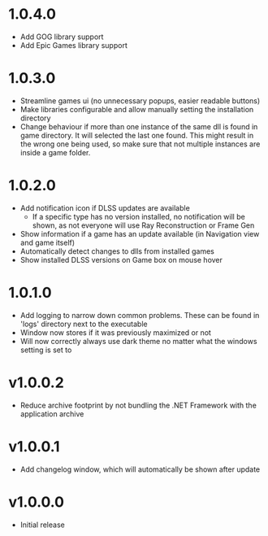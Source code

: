 ﻿# 1.0.4.0
* Add GOG library support
* Add Epic Games library support

# 1.0.3.0
* Streamline games ui (no unnecessary popups, easier readable buttons)
* Make libraries configurable and allow manually setting the installation directory
* Change behaviour if more than one instance of the same dll is found in game directory. It will selected the last one found. This might result in the wrong one being used, so make sure that not multiple instances are inside a game folder.

# 1.0.2.0
* Add notification icon if DLSS updates are available
	* If a specific type has no version installed, no notification will be shown, as not everyone will use Ray Reconstruction or Frame Gen
* Show information if a game has an update available (in Navigation view and game itself)
* Automatically detect changes to dlls from installed games
* Show installed DLSS versions on Game box on mouse hover

# 1.0.1.0
* Add logging to narrow down common problems. These can be found in 'logs' directory next to the executable
* Window now stores if it was previously maximized or not
* Will now correctly always use dark theme no matter what the windows setting is set to

# v1.0.0.2
* Reduce archive footprint by not bundling the .NET Framework with the application archive

# v1.0.0.1
* Add changelog window, which will automatically be shown after update

# v1.0.0.0
* Initial release